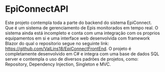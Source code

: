 # EpiConnectAPI

Este projeto contempla toda a parte do backend do sistema EpiConnect. Que é um sistema de gerenciamento de Epis monitorados em tempo real. O sistema ainda está incompleto e conta com uma integração com os proprios equipamentos em si e uma interface web desenvolvida com framework Blazor do qual o repositorio segue no seguinte link: https://github.com/ValLins18/EpiConnectFrontEnd.
O projeto é completamente desenvolvido em C# e integra com uma base de dados SQL server e contempla o uso de diversos padrões de projetos, como: Repository, Dependency Injection, Singleton e MVC.
